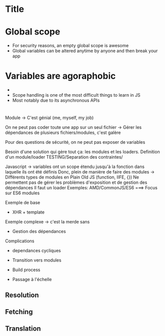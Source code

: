 # Title

# Global scope
 * For security reasons, an empty global scope is awesome
 * Global variables can be altered anytime by anyone and then break your app

# Variables are agoraphobic
 *
 * Scope handling is one of the most difficult things to learn in JS
 * Most notably due to its asynchronous APIs
#



Module -> C'est génial (me, myself, my job)

On ne peut pas coder toute une app sur un seul fichier
-> Gérer les dépendances de plusieurs fichiers/modules, c'est galère

Pour des questions de sécurité, on ne peut pas exposer de variables

Besoin d'une solution qui gère tout ça: les modules et les loaders.
Definition d'un module/loader
TESTING/Separation des contraintes/

Javascript -> variables ont un scope étendu jusqu'à la fonction dans laquelle ils ont été définis
Donc, plein de manière de faire des modules
-> Différents types de modules en Plain Old JS (function, IIFE, {})
Ne permettent pas de gérer les problèmes d'exposition et de gestion des dépendances
Il faut un loader
Exemples: AMD/CommonJS/ES6
===> Focus sur ES6 modules


Exemple de base
 * XHR + template

Exemple complexe -> c'est la merde sans
 * Gestion des dépendances

Complications
 * dependances cycliques
 * Transition vers modules
 * Build process

 * Passage à l'échelle


## Resolution

## Fetching

## Translation